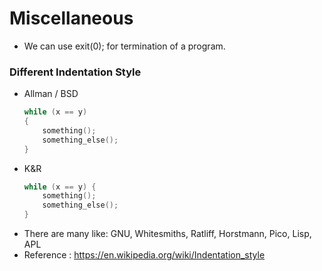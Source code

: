 # Miscellaneous 

- We can use exit(0); for termination of a program.

### Different Indentation Style

- Allman / BSD
    ```cpp
    while (x == y)
    {
        something();
        something_else();
    }
    ```
- K&R
    ```cpp
    while (x == y) {
        something();
        something_else();
    }
    ```
- There are many like: GNU, Whitesmiths, Ratliff, Horstmann, Pico, Lisp, APL
- Reference : https://en.wikipedia.org/wiki/Indentation_style